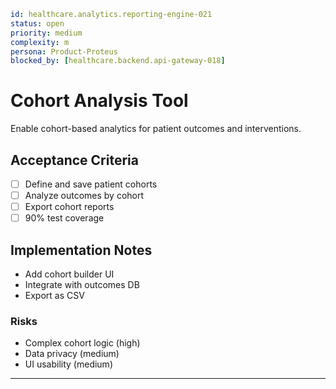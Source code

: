 ```yaml
id: healthcare.analytics.reporting-engine-021
status: open
priority: medium
complexity: m
persona: Product-Proteus
blocked_by: [healthcare.backend.api-gateway-018]
```

# Cohort Analysis Tool

Enable cohort-based analytics for patient outcomes and interventions.

## Acceptance Criteria

- [ ] Define and save patient cohorts
- [ ] Analyze outcomes by cohort
- [ ] Export cohort reports
- [ ] 90% test coverage

## Implementation Notes

- Add cohort builder UI
- Integrate with outcomes DB
- Export as CSV

### Risks

- Complex cohort logic (high)
- Data privacy (medium)
- UI usability (medium)

---
